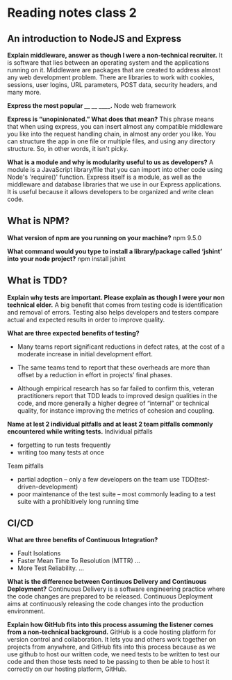 # Reading notes class 2

## An introduction to NodeJS and Express

**Explain middleware, answer as though I were a non-technical recruiter.**
It is software that lies between an operating system and the applications running on it. Middleware are packages that are created to address almost any web development problem. There are libraries to work with cookies, sessions, user logins, URL parameters, POST data, security headers, and many more.

**Express the most popular __ __ ____.**
Node web framework

**Express is “unopinionated.” What does that mean?**
This phrase means that when using express, you can insert almost any compatible middleware you like into the request handling chain, in almost any order you like. You can structure the app in one file or multiple files, and using any directory structure. So, in other words, it isn't picky.

**What is a module and why is modularity useful to us as developers?**
A module is a JavaScript library/file that you can import into other code using Node's 'require()' function. Express itself is a module, as well as the middleware and database libraries that we use in our Express applications. It is useful because it allows developers to be organized and write clean code.

## What is NPM?

**What version of npm are you running on your machine?**
npm 9.5.0

**What command would you type to install a library/package called ‘jshint’ into your node project?**
npm install jshint

## What is TDD?

**Explain why tests are important. Please explain as though I were your non technical elder.**
A big benefit that comes from testing code is identification and removal of errors. Testing also helps developers and testers compare actual and expected results in order to improve quality.

**What are three expected benefits of testing?**

+ Many teams report significant reductions in defect rates, at the cost of a moderate increase in initial development effort.

+ The same teams tend to report that these overheads are more than offset by a reduction in effort in projects’ final phases.

+ Although empirical research has so far failed to confirm this, veteran practitioners report that TDD leads to improved design qualities in the code, and more generally a higher degree of “internal” or technical quality, for instance improving the metrics of cohesion and coupling.

**Name at lest 2 individual pitfalls and at least 2 team pitfalls commonly encountered while writing tests.**
Individual pitfalls

+ forgetting to run tests frequently
+ writing too many tests at once

Team pitfalls

+ partial adoption – only a few developers on the team use TDD(test-driven-development)
+ poor maintenance of the test suite – most commonly leading to a test suite with a prohibitively long running time

## CI/CD

**What are three benefits of Continuous Integration?**

+ Fault Isolations
+ Faster Mean Time To Resolution (MTTR) ...
+ More Test Reliability. ...

**What is the difference between Continuos Delivery and Continuous Deployment?**
Continuous Delivery is a software engineering practice where the code changes are prepared to be released. Continuous Deployment aims at continuously releasing the code changes into the production environment.

**Explain how GitHub fits into this process assuming the listener comes from a non-technical background.**
GitHub is a code hosting platform for version control and collaboration. It lets you and others work together on projects from anywhere, and GitHub fits into this process because as we use github to host our written code, we need tests to be written to test our code and then those tests need to be passing to then be able to host it correctly on our hosting platform, GitHub.
